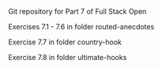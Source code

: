 Git repository for Part 7 of Full Stack Open

Exercises 7.1 - 7.6 in folder routed-anecdotes

Exercise 7.7 in folder country-hook

Exercise 7.8 in folder ultimate-hooks

